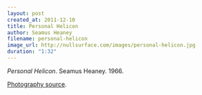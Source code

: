 ```yaml
---
layout: post
created_at: 2011-12-10
title: Personal Helicon
author: Seamus Heaney
filename: personal-helicon
image_url: http://nullsurface.com/images/personal-helicon.jpg
duration: "1:32"
---
```


_Personal Helicon_.  Seamus Heaney.  1966.

[Photography source](http://www.flickr.com/photos/matthias17/4694049916/).

